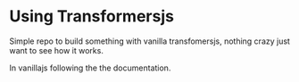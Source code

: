 # Using Transformersjs
Simple repo to build something with vanilla transfomersjs, nothing crazy just want to see how it works. 

In vanillajs following the the documentation. 


